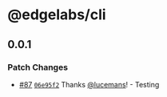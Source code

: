 # @edgelabs/cli

## 0.0.1

### Patch Changes

- [#87](https://github.com/v3xlabs/edgeserver/pull/87) [`06e95f2`](https://github.com/v3xlabs/edgeserver/commit/06e95f2f61f306a2e314650bc1afa1d354e176e1) Thanks [@lucemans](https://github.com/lucemans)! - Testing
